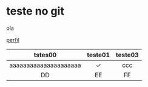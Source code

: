 # teste no git


ola

[perfil][perfil]


[perfil]: https://github.com/wll8090/

tstes00|teste01|teste03
:-:|:-:|:-:
aaaaaaaaaaaaaaaaaaaaa|&#10003;|ccc
DD|EE|FF
